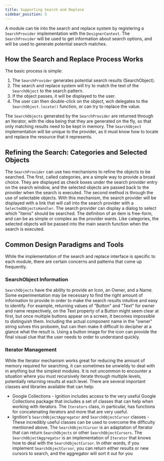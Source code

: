 ```yaml
---
title: Supporting Search and Replace
sidebar_position: 5
---
```


A module can tie into the search and replace system by registering a `SearchProvider` implementation with the `DesignerContext`. The `SearchProvider` will be used to get information about search options, and will be used to generate potential search matches.

## How the Search and Replace Process Works
The basic process is simple:
1. The `SearchProvider` generates potential search results (SearchObject).
2. The search and replace system will try to match the text of the `SearchObject` to the search pattern.
3. If the object passes, it will be displayed to the user.
4. The user can then double-click on the object, wch delegates to the `SearchObject.locate()` function, or can try to replace the value.

The `SearchObjects` generated by the `SearchProvider` are returned through an Iterator, with the idea being that they are generated on the fly, so that only matching results need to be kept in memory. The `SearchObject` implementation will be unique to the provider, as it must know how to locate and replace the resource that it represents.

## Refining the Search: Categories and Selected Objects
The `SearchProvider` can use two mechanisms to refine the objects to be searched. 
The first, called categories, are a simple way to provide a broad choice. They are displayed as check boxes under the search provider entry on the search window, and the selected objects are passed back to the provider when the search is executed.
The second method is through the use of selectable objects. With this mechanism, the search provider will be displayed with a link that will call into the search provider with a `SelectedObjectsHandler`. The search provider can display a dialog to select which "items" should be searched. The definition of an item is free-form, and can be as simple or complex as the provider wants. Like categories, the selected objects will be passed into the main search function when the search is executed.

## Common Design Paradigms and Tools
While the implementation of the search and replace interface is specific to each module, there are certain concerns and patterns that come up frequently.

### SearchObject Information
`SearchObjects` have the ability to provide an Icon, an Owner, and a Name. Some experimentation may be necessary to find the right amount of information to provide in order to make the search results intuitive and easy to identify.
For example, returning values of "Button" and "Text" for owner and name respectively, on the Text property of a Button might seem clear at first, but once multiple buttons appear on a screen, it becomes impossible to distinguish them. Including the actual component name in the "owner" string solves this proboem, but can then make it difficult to decipher at a glance what the result is. Using a button image for the icon can provide the final visual clue that the user needs to order to understand quickly.

<!---
Add code example of using DefaultSearchObject and builder function
--->

<!---
CONTEXTUAL FIND AND REPLACE HEADER GOES HERE
Content here is mostly how to set up Nav tree node
--->

### Iterator Management
While the Iterator mechanism works great for reducing the amount of memory required for searching, it can sometimes be unwieldy to deal with in anything but the simplest modules. It is not uncommon to encounter a situation where you must recursively iterate through multiple levels, potentially returning results at each level. There are several important classes and libraries available that can help:
- Google Collections - Ignition includes access to the very useful Google Collections package that includes a set of classes that can help when working with iterators. The `Iterators` class, in particular, has functions for concatenating iterators and more that are very useful.
- Ignition's `SearchObjectAggregator` and `SearchObjectCursor` classes - These incredibly useful classes can be used to overcome the difficulty mentioned above. The `SearchObjectCursor` is an adaptation of Iterator that can return `SearchObjects` or other `SearchObjectCursors`. The `SearchObjectAggregator` is an implementation of `Iterator` that knows how to deal with the `SearchObjectCursor`. In other words, if you implement `SearchObjectCursor`, you can return either results or new cursors to search, and the aggregator will sort it out for you